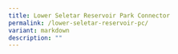 ```yaml
---
title: Lower Seletar Reservoir Park Connector
permalink: /lower-seletar-reservoir-pc/
variant: markdown
description: ""
---
```

